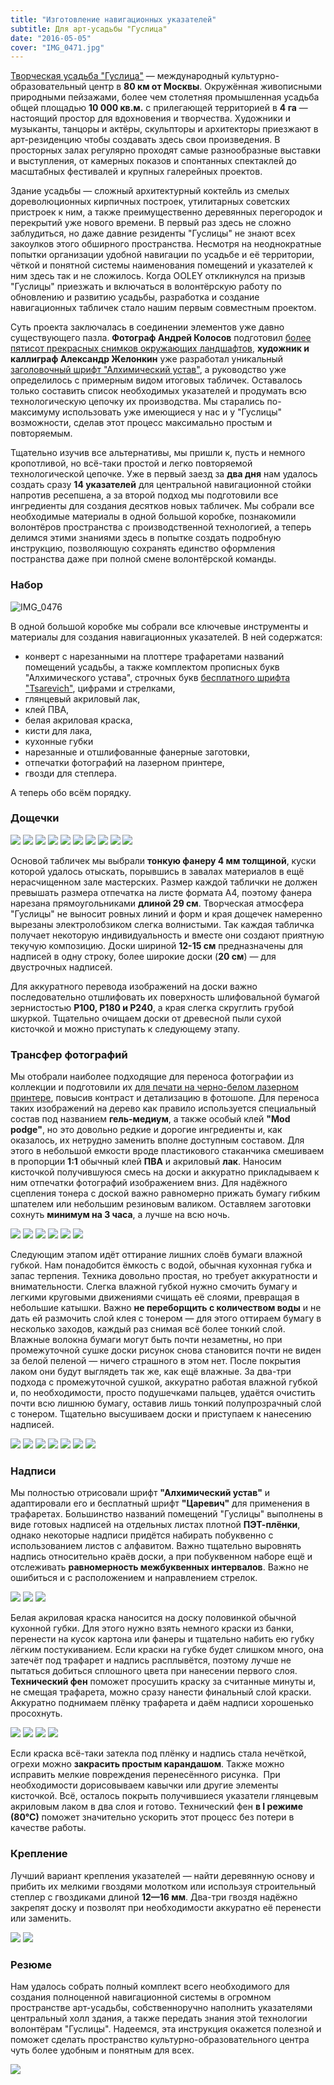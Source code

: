 ```yaml
---
title: "Изготовление навигационных указателей"
subtitle: Для арт-усадьбы "Гуслица"
date: "2016-05-05"
cover: "IMG_0471.jpg"
---
```


[Творческая усадьба "Гуслица"](/workshop/map/guslitsa/) — международный культурно-образовательный центр в **80 км от Москвы**. Окружённая живописными природными пейзажами, более чем столетняя промышленная усадьба общей площадью **10 000 кв.м.** с прилегающей территорией в **4 га** — настоящий простор для вдохновения и творчества. Художники и музыканты, танцоры и актёры, скульпторы и архитекторы приезжают в арт-резиденцию чтобы создавать здесь свои произведения. В просторных залах регулярно проходят самые разнообразные выставки и выступления, от камерных показов и спонтанных спектаклей до масштабных фестивалей и крупных галерейных проектов.

Здание усадьбы — сложный архитектурный коктейль из смелых дореволюционных кирпичных построек, утилитарных советских пристроек к ним, а также преимущественно деревянных перегородок и перекрытий уже нового времени. В первый раз здесь не сложно заблудиться, но даже давние резиденты "Гуслицы" не знают всех закоулков этого обширного пространства. Несмотря на неоднократные попытки организации удобной навигации по усадьбе и её территории, чёткой и понятной системы наименования помещений и указателей к ним здесь так и не сложилось. Когда OOLEY откликнулся на призыв "Гуслицы" приезжать и включаться в волонтёрскую работу по обновлению и развитию усадьбы, разработка и создание навигационных табличек стало нашим первым совместным проектом.

Суть проекта заключалась в соединении элементов уже давно существующего пазла. **Фотограф Андрей Колосов** подготовил [более пятисот прекрасных снимков окружающих ландшафтов](https://www.facebook.com/profile.php?id=1836861050&sk=photos&collection_token=1836861050%3A2305272732%3A69&set=a.10203796223626172.1073741917.1836861050&type=3), **художник и каллиграф Александр Желонкин** уже разработал уникальный [заголовочный шрифт "Алхимический устав"](https://www.facebook.com/photo.php?fbid=1518767961751813&set=a.1478078882487388.1073741833.100008558714232&type=3&theater), а руководство уже определилось с примерным видом итоговых табличек. Оставалось только составить список необходимых указателей и продумать всю технологическую цепочку их производства. Мы старались по-максимуму использовать уже имеющиеся у нас и у "Гуслицы" возможности, сделав этот процесс максимально простым и повторяемым.

Тщательно изучив все альтернативы, мы пришли к, пусть и немного кропотливой, но всё-таки простой и легко повторяемой технологической цепочке. Уже в первый заезд за **два дня** нам удалось создать сразу **14 указателей** для центральной навигационной стойки напротив ресепшена, а за второй подход мы подготовили все ингредиенты для создания десятков новых табличек. Мы собрали все необходимые материалы в одной большой коробке, познакомили волонтёров пространства с производственной технологией, а теперь делимся этими знаниями здесь в попытке создать подробную инструкцию, позволяющую сохранять единство оформления постранства даже при полной смене волонтёрской команды.

### Набор

![IMG_0476](./images/IMG_0476.jpg)

В одной большой коробке мы собрали все ключевые инструменты и материалы для создания навигационных указателей. В ней содержатся:

- конверт с нарезанными на плоттере трафаретами названий помещений усадьбы, а также комплектом прописных букв "Алхимического устава", строчных букв [бесплатного шрифта "Tsarevich"](http://mishapanfilov.ru/font_tsarevich.html), цифрами и стрелками,
- глянцевый акриловый лак,
- клей ПВА,
- белая акриловая краска,
- кисти для лака,
- кухонные губки
- нарезанные и отшлифованные фанерные заготовки,
- отпечатки фотографий на лазерном принтере,
- гвозди для степлера.

А теперь обо всём порядку.

### Дощечки

![](./images/0B03lnYKEbY.jpg)
![](./images/IMG_0340.jpg)
![](./images/IMG_0346.jpg)
![](./images/IMG_0355.jpg)
![](./images/IMG_0367.jpg)
![](./images/IMG_0369.jpg)
![](./images/IMG_0379.jpg)
![](./images/IMG_0381.jpg)
![](./images/IMG_0390.jpg)
![](./images/IMG_0392.jpg)

Основой табличек мы выбрали **тонкую фанеру 4 мм толщиной**, куски которой удалось отыскать, порывшись в завалах материалов в ещё нерасчищенном зале мастерских. Размер каждой таблички не должен превышать размера отпечатка на листе формата А4, поэтому фанера нарезана прямоугольниками **длиной 29 см**. Творческая атмосфера "Гуслицы" не выносит ровных линий и форм и края дощечек намеренно вырезаны электролобзиком слегка волнистыми. Так каждая табличка получает некоторую индивидуальность и вместе они создают приятную текучую композицию. Доски шириной **12-15 см** предназначены для надписей в одну строку, более широкие доски (**20 см**) — для двустрочных надписей.

Для аккуратного перевода изображений на доски важно последовательно отшлифовать их поверхность шлифовальной бумагой зернистостью **Р100, Р180 и Р240**, а края слегка скруглить грубой шкуркой. Тщательно очищаем доски от древесной пыли сухой кисточкой и можно приступать к следующему этапу.

### Трансфер фотографий

Мы отобрали наиболее подходящие для переноса фотографии из коллекции и подготовили их [для печати на черно-белом лазерном принтере](https://yadi.sk/d/MxtIwLqdrWnFc), повысив контраст и детализацию в фотошопе. Для переноса таких изображений на дерево как правило используется специальный состав под названием **гель-медиум**, а также особый клей **"Mod podge"**, но это довольно редкие и дорогие ингредиенты и, как оказалось, их нетрудно заменить вполне доступным составом. Для этого в небольшой емкости вроде пластикового стаканчика смешиваем в пропорции **1:1** обычный клей **ПВА** и акриловый **лак**. Наносим кисточкой получившуюся смесь на доски и аккуратно прикладываем к ним отпечатки фотографий изображением вниз. Для надёжного сцепления тонера с доской важно равномерно прижать бумагу гибким шпателем или небольшим резиновым валиком. Оставляем заготовки сохнуть **минимум на 3 часа**, а лучше на всю ночь.

![](./images/hD96WsvLsQs.jpg)
![](./images/IMG_0399.jpg)
![](./images/IMG_0401.jpg)
![](./images/IMG_0426.jpg)
![](./images/IMG_0431.jpg)
![](./images/IMG_0434.jpg)

Следующим этапом идёт оттирание лишних слоёв бумаги влажной губкой. Нам понадобится ёмкость с водой, обычная кухонная губка и запас терпения. Техника довольно простая, но требует аккуратности и внимательности. Слегка влажной губкой нужно смочить бумагу и легкими круговыми движениями счищать её слоями, превращая в небольшие катышки. Важно **не переборщить с количеством воды** и не дать ей размочить слой клея с тонером — для этого оттираем бумагу в несколько заходов, каждый раз снимая всё более тонкий слой. Влажные волокна бумаги могут быть почти незаметны, но при промежуточной сушке доски рисунок снова становится почти не виден за белой пеленой — ничего страшного в этом нет. После покрытия лаком они будут выглядеть так же, как ещё влажные. За два-три подхода с промежуточной сушкой, аккуратно работая влажной губкой и, по необходимости, просто подушечками пальцев, удаётся очистить почти всю лишнюю бумагу, оставив лишь тонкий полупрозрачный слой с тонером. Тщательно высушиваем доски и приступаем к нанесению надписей.

![](./images/IMG_0438.jpg)
![](./images/IMG_0440.jpg)
![](./images/IMG_0441.jpg)
![](./images/IMG_0444.jpg)
![](./images/IMG_0445.jpg)
![](./images/IMG_0448.jpg)
![](./images/IMG_0450.jpg)

### Надписи

Мы полностью отрисовали шрифт **"Алхимический устав"** и адаптировали его и бесплатный шрифт **"Царевич"** для применения в трафаретах. Большинство названий помещений "Гуслицы" выполнены в виде готовых надписей на отдельных листах плотной **ПЭТ-плёнки**, однако некоторые надписи придётся набирать побуквенно с использованием листов с алфавитом. Важно тщательно выровнять надпись относительно краёв доски, а при побуквенном наборе ещё и отслеживать **равномерность межбуквенных интервалов**. Важно не ошибиться и с расположением и направлением стрелок.

![](./images/icHZvmtDCww.jpg)
![](./images/IMG_0451.jpg)
![](./images/IMG_0455.jpg)

Белая акриловая краска наносится на доску половинкой обычной кухонной губки. Для этого нужно взять немного краски из банки, перенести на кусок картона или фанеры и тщательно набить ею губку лёгким постукиванием. Если краски на губке будет слишком много, она затечёт под трафарет и надпись расплывётся, поэтому лучше не пытаться добиться сплошного цвета при нанесении первого слоя. **Технический фен** поможет просушить краску за считанные минуты и, не смещая трафарета, можно сразу нанести финальный слой краски. Аккуратно поднимаем плёнку трафарета и даём надписи хорошенько просохнуть.

![](./images/IMG_0458.jpg)
![](./images/IMG_0460.jpg)
![](./images/IMG_0463.jpg)
![](./images/jtoYXctG2fU.jpg)

Если краска всё-таки затекла под плёнку и надпись стала нечёткой, огрехи можно **закрасить простым карандашом**. Также можно исправить мелкие повреждения перенесённого рисунка.  При необходимости дорисовываем кавычки или другие элементы кисточкой. Всё, осталось покрыть получившиеся указатели глянцевым акриловым лаком в два слоя и готово. Технический фен **в I режиме (80°С)** поможет значительно ускорить этот процесс без потери в качестве работы.

### Крепление

Лучший вариант крепления указателей — найти деревянную основу и прибить их мелкими гвоздями молотком или используя строительный степлер с гвоздиками длиной **12—16 мм**. Два-три гвоздя надёжно закрепят доску и позволят при необходимости аккуратно её перенести или заменить.

![](./images/IMG_0465.jpg)
![](./images/IMG_0475.jpg)

### Резюме

Нам удалось собрать полный комплект всего необходимого для создания полноценной навигационной системы в огромном пространстве арт-усадьбы, собственноручно наполнить указателями центральный холл здания, а также передать знания этой технологии волонтёрам "Гуслицы". Надеемся, эта инструкция окажется полезной и поможет сделать пространство культурно-образовательного центра чуть более удобным и понятным для всех.

![](./images/RKMor3KTDQY.jpg)
